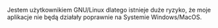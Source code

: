 Jestem użytkownikiem GNU/Linux dlatego istnieje duże ryzyko, że moje aplikacje nie będą działały poprawnie na Systemie Windows/MacOS.
